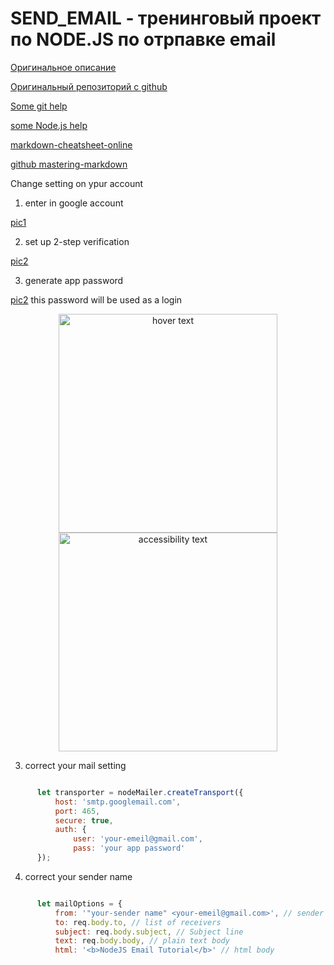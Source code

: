# SEND_EMAIL - тренинговый проект по NODE.JS по отрпавке email  

[Оригинальное описание](https://appdividend-com.cdn.ampproject.org/v/s/appdividend.com/amp/2017/08/11/send-email-in-node-js/?usqp=mq331AQA&amp_js_v=0.1#referrer=https%3A%2F%2Fwww.google.com&amp_tf=%D0%94%D0%B6%D0%B5%D1%80%D0%B5%D0%BB%D0%BE%3A%20%251%24s&ampshare=https%3A%2F%2Fappdividend.com%2F2017%2F08%2F11%2Fsend-email-in-node-js%2F)

[ Оригинальный репозиторий с github ](https://github.com/KrunalLathiya/nodemailer?ez_cid=CLIENT_ID)


[Some git help](https://github.com/TSM-08/SEND_EMAIL/blob/master/doc/git-help.md)

[some Node.js help](https://github.com/TSM-08/SEND_EMAIL/blob/master/doc/node-help.md)

[markdown-cheatsheet-online](https://guides.github.com/pdfs/markdown-cheatsheet-online.pdf)

[github mastering-markdown](https://guides.github.com/features/mastering-markdown/)


Change setting on ypur account
1. enter in google account

 [pic1](https://github.com/TSM-08/SEND_EMAIL/blob/master/doc/pic/pic1.png)

 
2. set up 2-step verification

 [pic2](https://github.com/TSM-08/SEND_EMAIL/blob/master/doc/pic/pic2.png)

3. generate app password

 [pic2](https://github.com/TSM-08/SEND_EMAIL/blob/master/doc/pic/pic2.png)
this password will be used as a login


<p align="center">
  <img src="https://github.com/TSM-08/SEND_EMAIL/blob/master/doc/pic/pic2.png" width="350" title="hover text">
  <img src="https://github.com/TSM-08/SEND_EMAIL/blob/master/doc/pic/pic2.png" width="350" alt="accessibility text">
</p>

3. correct your mail setting
```js

      let transporter = nodeMailer.createTransport({
          host: 'smtp.googlemail.com',
          port: 465,
          secure: true,
          auth: {
              user: 'your-emeil@gmail.com',
              pass: 'your app password'
      });


```

4. correct your sender name
```js

      let mailOptions = {
          from: '"your-sender name" <your-emeil@gmail.com>', // sender address
          to: req.body.to, // list of receivers
          subject: req.body.subject, // Subject line
          text: req.body.body, // plain text body
          html: '<b>NodeJS Email Tutorial</b>' // html body


```
